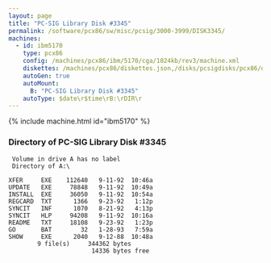 ```yaml
---
layout: page
title: "PC-SIG Library Disk #3345"
permalink: /software/pcx86/sw/misc/pcsig/3000-3999/DISK3345/
machines:
  - id: ibm5170
    type: pcx86
    config: /machines/pcx86/ibm/5170/cga/1024kb/rev3/machine.xml
    diskettes: /machines/pcx86/diskettes.json,/disks/pcsigdisks/pcx86/diskettes.json
    autoGen: true
    autoMount:
      B: "PC-SIG Library Disk #3345"
    autoType: $date\r$time\rB:\rDIR\r
---
```


{% include machine.html id="ibm5170" %}

### Directory of PC-SIG Library Disk #3345

     Volume in drive A has no label
     Directory of A:\

    XFER     EXE    112640   9-11-92  10:46a
    UPDATE   EXE     78848   9-11-92  10:49a
    INSTALL  EXE     36050   9-11-92  10:54a
    REGCARD  TXT      1366   9-23-92   1:12p
    SYNCIT   INF      1070   8-21-92   4:13p
    SYNCIT   HLP     94208   9-11-92  10:16a
    README   TXT     18108   9-23-92   1:23p
    GO       BAT        32   1-28-93   7:59a
    SHOW     EXE      2040   9-12-88  10:48a
            9 file(s)     344362 bytes
                           14336 bytes free
